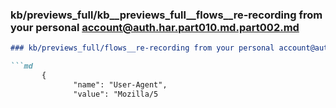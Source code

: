 ### kb/previews_full/kb__previews_full__flows__re-recording from your personal account@auth.har.part010.md.part002.md

```md
### kb/previews_full/flows__re-recording from your personal account@auth.har.part010.md (part 002)

```md
       {
              "name": "User-Agent",
              "value": "Mozilla/5
```

```

```
